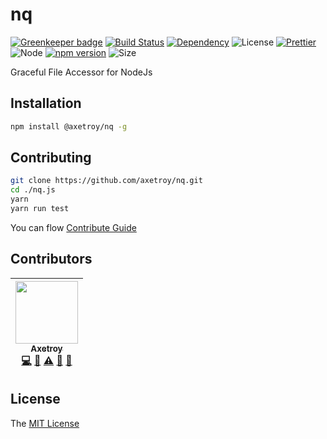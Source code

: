 # nq

[![Greenkeeper badge](https://badges.greenkeeper.io/axetroy/nq.svg)](https://greenkeeper.io/)
[![Build Status](https://travis-ci.org/axetroy/nq.svg?branch=master)](https://travis-ci.org/axetroy/nq)
[![Dependency](https://david-dm.org/axetroy/nq.svg)](https://david-dm.org/axetroy/nq)
![License](https://img.shields.io/badge/license-MIT-green.svg)
[![Prettier](https://img.shields.io/badge/Code%20Style-Prettier-green.svg)](https://github.com/prettier/prettier)
![Node](https://img.shields.io/badge/node-%3E=6.0-blue.svg?style=flat-square)
[![npm version](https://badge.fury.io/js/%40axetroy%2Fgpm.svg)](https://badge.fury.io/js/%40axetroy%2Fgpm)
![Size](https://github-size-badge.herokuapp.com/axetroy/nq.svg)

Graceful File Accessor for NodeJs

## Installation
```bash
npm install @axetroy/nq -g
```

## Contributing

```bash
git clone https://github.com/axetroy/nq.git
cd ./nq.js
yarn
yarn run test
```

You can flow [Contribute Guide](https://github.com/axetroy/nq/blob/master/contributing.md)

## Contributors

<!-- ALL-CONTRIBUTORS-LIST:START - Do not remove or modify this section -->
| [<img src="https://avatars1.githubusercontent.com/u/9758711?v=3" width="100px;"/><br /><sub>Axetroy</sub>](http://axetroy.github.io)<br />[💻](https://github.com/gpmer/gpm.js/commits?author=axetroy "Code") [🔌](#plugin-axetroy "Plugin/utility libraries") [⚠️](https://github.com/gpmer/gpm.js/commits?author=axetroy "Tests") [🐛](https://github.com/gpmer/gpm.js/issues?q=author%3Aaxetroy "Bug reports") [🎨](#design-axetroy "Design") |
| :---: |
<!-- ALL-CONTRIBUTORS-LIST:END -->

## License

The [MIT License](https://github.com/axetroy/nq/blob/master/LICENSE)
